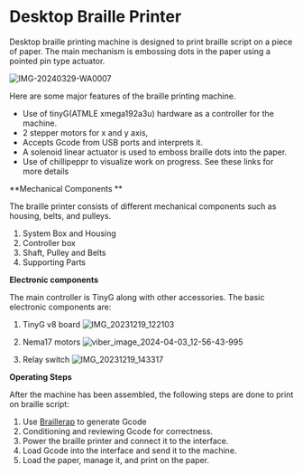 # Desktop Braille Printer

Desktop braille printing machine is designed to print braille script on a piece of paper. The main mechanism is embossing dots in the paper using a pointed pin type actuator.

![IMG-20240329-WA0007](https://github.com/fablabnepal1/Desktop-Braille-Printing-Machine/assets/140875358/967ec639-ef22-453c-ac73-73f3ae72a742)

Here are some major features of the braille printing machine.
* Use of tinyG(ATMLE xmega192a3u) hardware as a controller for the machine.
* 2 stepper motors for x and y axis,
* Accepts Gcode from USB ports and interprets it.
* A solenoid linear actuator is used to emboss braille dots into the paper.
* Use of chillipeppr to visualize work on progress.
See these links for more details

**Mechanical Components **
  
The braille printer consists of different mechanical components such as housing, belts, and pulleys.

1. System Box and Housing
2. Controller box
3. Shaft, Pulley and Belts
4. Supporting Parts 


**Electronic components**

The main controller is TinyG along with other accessories. The basic electronic components are: 
1. TinyG v8 board
![IMG_20231219_122103](https://github.com/fablabnepal1/Desktop-Braille-Printing-Machine/assets/140875358/e2b8dbd6-7227-4506-8693-3de63a77864b)
 
2. Nema17 motors
![viber_image_2024-04-03_12-56-43-995](https://github.com/fablabnepal1/Desktop-Braille-Printing-Machine/assets/140875358/d90e1a80-e6d4-476e-b084-12f240e180e0)


3. Relay switch
![IMG_20231219_143317](https://github.com/fablabnepal1/Desktop-Braille-Printing-Machine/assets/140875358/dfcf89a0-e8ca-4e05-8edb-7aafdb7922b2)


**Operating Steps**

After the machine has been assembled, the following steps are done to print on braille script:


1. Use [Braillerap](https://crocsg.github.io/BrailleRap/) to generate Gcode  
2. Conditioning and reviewing Gcode for correctness.
3. Power the braille printer and connect it to the interface.
4. Load Gcode into the interface and send it to the machine.
5. Load the paper, manage it, and print on the paper.
